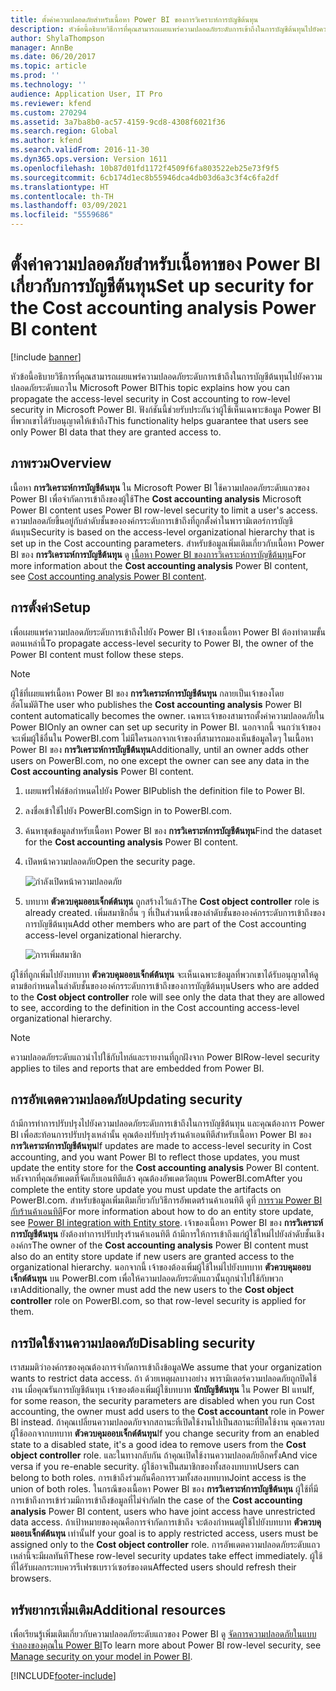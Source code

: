 ```yaml
---
title: ตั้งค่าความปลอดภัยสำหรับเนื้อหา Power BI ของการวิเคราะห์การบัญชีต้นทุน
description: หัวข้อนี้อธิบายวิธีการที่คุณสามารถเผยแพร่ความปลอดภัยระดับการเข้าถึงในการบัญชีต้นทุนไปยังความปลอดภัยระดับแถวใน Microsoft Power BI
author: ShylaThompson
manager: AnnBe
ms.date: 06/20/2017
ms.topic: article
ms.prod: ''
ms.technology: ''
audience: Application User, IT Pro
ms.reviewer: kfend
ms.custom: 270294
ms.assetid: 3a7ba8b0-ac57-4159-9cd8-4308f6021f36
ms.search.region: Global
ms.author: kfend
ms.search.validFrom: 2016-11-30
ms.dyn365.ops.version: Version 1611
ms.openlocfilehash: 10b87d01fd1172f4509f6fa803522eb25e73f9f5
ms.sourcegitcommit: 6cb174d1ec8b55946dca4db03d6a3c3f4c6fa2df
ms.translationtype: HT
ms.contentlocale: th-TH
ms.lasthandoff: 03/09/2021
ms.locfileid: "5559686"
---
```

# <a name="set-up-security-for-the-cost-accounting-analysis-power-bi-content"></a><span data-ttu-id="6f555-103">ตั้งค่าความปลอดภัยสำหรับเนื้อหาของ Power BI เกี่ยวกับการบัญชีต้นทุน</span><span class="sxs-lookup"><span data-stu-id="6f555-103">Set up security for the Cost accounting analysis Power BI content</span></span>

[!include [banner](../includes/banner.md)]

<span data-ttu-id="6f555-104">หัวข้อนี้อธิบายวิธีการที่คุณสามารถเผยแพร่ความปลอดภัยระดับการเข้าถึงในการบัญชีต้นทุนไปยังความปลอดภัยระดับแถวใน Microsoft Power BI</span><span class="sxs-lookup"><span data-stu-id="6f555-104">This topic explains how you can propagate the access-level security in Cost accounting to row-level security in Microsoft Power BI.</span></span> <span data-ttu-id="6f555-105">ฟังก์ชันนี้ช่วยรับประกันว่าผู้ใช้เห็นเฉพาะข้อมูล Power BI ที่พวกเขาได้รับอนุญาตให้เข้าถึง</span><span class="sxs-lookup"><span data-stu-id="6f555-105">This functionality helps guarantee that users see only Power BI data that they are granted access to.</span></span>

## <a name="overview"></a><span data-ttu-id="6f555-106">ภาพรวม</span><span class="sxs-lookup"><span data-stu-id="6f555-106">Overview</span></span>

<span data-ttu-id="6f555-107">เนื้อหา **การวิเคราะห์การบัญชีต้นทุน** ใน Microsoft Power BI ใช้ความปลอดภัยระดับแถวของ Power BI เพื่อจำกัดการเข้าถึงของผู้ใช้</span><span class="sxs-lookup"><span data-stu-id="6f555-107">The **Cost accounting analysis** Microsoft Power BI content uses Power BI row-level security to limit a user's access.</span></span> <span data-ttu-id="6f555-108">ความปลอดภัยขึ้นอยู่กับลำดับชั้นขององค์กรระดับการเข้าถึงที่ถูกตั้งค่าในพารามิเตอร์การบัญชีต้นทุน</span><span class="sxs-lookup"><span data-stu-id="6f555-108">Security is based on the access-level organizational hierarchy that is set up in the Cost accounting parameters.</span></span> <span data-ttu-id="6f555-109">สำหรับข้อมูลเพิ่มเติมเกี่ยวกับเนื้อหา Power BI ของ **การวิเคราะห์การบัญชีต้นทุน** ดู [เนื้อหา Power BI ของการวิเคราะห์การบัญชีต้นทุน](cost-accounting-analysis-content-pack.md)</span><span class="sxs-lookup"><span data-stu-id="6f555-109">For more information about the **Cost accounting analysis** Power BI content, see [Cost accounting analysis Power BI content](cost-accounting-analysis-content-pack.md).</span></span>

## <a name="setup"></a><span data-ttu-id="6f555-110">การตั้งค่า</span><span class="sxs-lookup"><span data-stu-id="6f555-110">Setup</span></span>
<span data-ttu-id="6f555-111">เพื่อเผยแพร่ความปลอดภัยระดับการเข้าถึงไปยัง Power BI เจ้าของเนื้อหา Power BI ต้องทำตามขั้นตอนเหล่านี้</span><span class="sxs-lookup"><span data-stu-id="6f555-111">To propagate access-level security to Power BI, the owner of the Power BI content must follow these steps.</span></span>

> [!NOTE]
> <span data-ttu-id="6f555-112">ผู้ใช้ที่เผยแพร่เนื้อหา Power BI ของ **การวิเคราะห์การบัญชีต้นทุน** กลายเป็นเจ้าของโดยอัตโนมัติ</span><span class="sxs-lookup"><span data-stu-id="6f555-112">The user who publishes the **Cost accounting analysis** Power BI content automatically becomes the owner.</span></span> <span data-ttu-id="6f555-113">เฉพาะเจ้าของสามารถตั้งค่าความปลอดภัยใน Power BI</span><span class="sxs-lookup"><span data-stu-id="6f555-113">Only an owner can set up security in Power BI.</span></span> <span data-ttu-id="6f555-114">นอกจากนี้ จนกว่าเจ้าของจะเพิ่มผู้ใช้อื่นใน PowerBI.com ไม่มีใครนอกจากเจ้าของที่สามารถมองเห็นข้อมูลใดๆ ในเนื้อหา Power BI ของ **การวิเคราะห์การบัญชีต้นทุน**</span><span class="sxs-lookup"><span data-stu-id="6f555-114">Additionally, until an owner adds other users on PowerBI.com, no one except the owner can see any data in the **Cost accounting analysis** Power BI content.</span></span>

1. <span data-ttu-id="6f555-115">เผยแพร่ไฟล์ข้อกำหนดไปยัง Power BI</span><span class="sxs-lookup"><span data-stu-id="6f555-115">Publish the definition file to Power BI.</span></span>
2. <span data-ttu-id="6f555-116">ลงชื่อเข้าใช้ไปยัง PowerBI.com</span><span class="sxs-lookup"><span data-stu-id="6f555-116">Sign in to PowerBI.com.</span></span>
3. <span data-ttu-id="6f555-117">ค้นหาชุดข้อมูลสำหรับเนื้อหา Power BI ของ **การวิเคราะห์การบัญชีต้นทุน**</span><span class="sxs-lookup"><span data-stu-id="6f555-117">Find the dataset for the **Cost accounting analysis** Power BI content.</span></span>
4. <span data-ttu-id="6f555-118">เปิดหน้าความปลอดภัย</span><span class="sxs-lookup"><span data-stu-id="6f555-118">Open the security page.</span></span>

    ![กำลังเปิดหน้าความปลอดภัย](./media/CA-picture-1.png)

5. <span data-ttu-id="6f555-120">บทบาท **ตัวควบคุมออบเจ็กต์ต้นทุน** ถูกสร้างไว้แล้ว</span><span class="sxs-lookup"><span data-stu-id="6f555-120">The **Cost object controller** role is already created.</span></span> <span data-ttu-id="6f555-121">เพิ่มสมาชิกอื่น ๆ ที่เป็นส่วนหนึ่งของลำดับชั้นขององค์กรระดับการเข้าถึงของการบัญชีต้นทุน</span><span class="sxs-lookup"><span data-stu-id="6f555-121">Add other members who are part of the Cost accounting access-level organizational hierarchy.</span></span>

    ![การเพิ่มสมาชิก](./media/CA-picture-2.png)

<span data-ttu-id="6f555-123">ผู้ใช้ที่ถูกเพิ่มไปยังบทบาท **ตัวควบคุมออบเจ็กต์ต้นทุน** จะเห็นเฉพาะข้อมูลที่พวกเขาได้รับอนุญาตให้ดู ตามข้อกำหนดในลำดับชั้นขององค์กรระดับการเข้าถึงของการบัญชีต้นทุน</span><span class="sxs-lookup"><span data-stu-id="6f555-123">Users who are added to the **Cost object controller** role will see only the data that they are allowed to see, according to the definition in the Cost accounting access-level organizational hierarchy.</span></span>

> [!NOTE]
> <span data-ttu-id="6f555-124">ความปลอดภัยระดับแถวนำไปใช้กับไทล์และรายงานที่ถูกฝังจาก Power BI</span><span class="sxs-lookup"><span data-stu-id="6f555-124">Row-level security applies to tiles and reports that are embedded from Power BI.</span></span>

## <a name="updating-security"></a><span data-ttu-id="6f555-125">การอัพเดตความปลอดภัย</span><span class="sxs-lookup"><span data-stu-id="6f555-125">Updating security</span></span>
<span data-ttu-id="6f555-126">ถ้ามีการทำการปรับปรุงไปยังความปลอดภัยระดับการเข้าถึงในการบัญชีต้นทุน และคุณต้องการ Power BI เพื่อสะท้อนการปรับปรุงเหล่านั้น คุณต้องปรับปรุงร้านค้าเอนทิตีสำหรับเนื้อหา Power BI ของ **การวิเคราะห์การบัญชีต้นทุน**</span><span class="sxs-lookup"><span data-stu-id="6f555-126">If updates are made to access-level security in Cost accounting, and you want Power BI to reflect those updates, you must update the entity store for the **Cost accounting analysis** Power BI content.</span></span> <span data-ttu-id="6f555-127">หลังจากที่คุณอัพเดตที่จัดเก็บเอนทิตีแล้ว คุณต้องอัพเดตวัตถุบน PowerBI.com</span><span class="sxs-lookup"><span data-stu-id="6f555-127">After you complete the entity store update you must update the artifacts on PowerBI.com.</span></span> <span data-ttu-id="6f555-128">สำหรับข้อมูลเพิ่มเติมเกี่ยวกับวิธีการอัพเดตร้านค้าเอนทิตี ดูที่ [การรวม Power BI กับร้านค้าเอนทิตี](power-bi-integration-entity-store.md#update-entity-store)</span><span class="sxs-lookup"><span data-stu-id="6f555-128">For more information about how to do an entity store update, see [Power BI integration with Entity store](power-bi-integration-entity-store.md#update-entity-store).</span></span> <span data-ttu-id="6f555-129">เจ้าของเนื้อหา Power BI ของ **การวิเคราะห์การบัญชีต้นทุน** ยังต้องทำการปรับปรุงร้านค้าเอนทิตี ถ้ามีการให้การเข้าถึงแก่ผู้ใช้ใหม่ไปยังลำดับชั้นเชิงองค์กร</span><span class="sxs-lookup"><span data-stu-id="6f555-129">The owner of the **Cost accounting analysis** Power BI content must also do an entity store update if new users are granted access to the organizational hierarchy.</span></span> <span data-ttu-id="6f555-130">นอกจากนี้ เจ้าของต้องเพิ่มผู้ใช้ใหม่ไปยังบทบาท **ตัวควบคุมออบเจ็กต์ต้นทุน** บน PowerBI.com เพื่อให้ความปลอดภัยระดับแถวนั้นถูกนำไปใช้กับพวกเขา</span><span class="sxs-lookup"><span data-stu-id="6f555-130">Additionally, the owner must add the new users to the **Cost object controller** role on PowerBI.com, so that row-level security is applied for them.</span></span>

## <a name="disabling-security"></a><span data-ttu-id="6f555-131">การปิดใช้งานความปลอดภัย</span><span class="sxs-lookup"><span data-stu-id="6f555-131">Disabling security</span></span>
<span data-ttu-id="6f555-132">เราสมมติว่าองค์กรของคุณต้องการจำกัดการเข้าถึงข้อมูล</span><span class="sxs-lookup"><span data-stu-id="6f555-132">We assume that your organization wants to restrict data access.</span></span> <span data-ttu-id="6f555-133">ถ้า ด้วยเหตุผลบางอย่าง พารามิเตอร์ความปลอดภัยถูกปิดใช้งาน เมื่อคุณรันการบัญชีต้นทุน เจ้าของต้องเพิ่มผู้ใช้บทบาท **นักบัญชีต้นทุน** ใน Power BI แทน</span><span class="sxs-lookup"><span data-stu-id="6f555-133">If, for some reason, the security parameters are disabled when you run Cost accounting, the owner must add users to the **Cost accountant** role in Power BI instead.</span></span> <span data-ttu-id="6f555-134">ถ้าคุณเปลี่ยนความปลอดภัยจากสถานะที่เปิดใช้งานไปเป็นสถานะที่ปิดใช้งาน คุณควรลบผู้ใช้ออกจากบทบาท **ตัวควบคุมออบเจ็กต์ต้นทุน**</span><span class="sxs-lookup"><span data-stu-id="6f555-134">If you change security from an enabled state to a disabled state, it's a good idea to remove users from the **Cost object controller** role.</span></span> <span data-ttu-id="6f555-135">และในทางกลับกัน ถ้าคุณเปิดใช้งานความปลอดภัยอีกครั้ง</span><span class="sxs-lookup"><span data-stu-id="6f555-135">And vice versa if you re-enable security.</span></span> <span data-ttu-id="6f555-136">ผู้ใช้อาจเป็นสมาชิกของทั้งสองบทบาท</span><span class="sxs-lookup"><span data-stu-id="6f555-136">Users can belong to both roles.</span></span> <span data-ttu-id="6f555-137">การเข้าถึงร่วมกันคือการรวมทั้งสองบทบาท</span><span class="sxs-lookup"><span data-stu-id="6f555-137">Joint access is the union of both roles.</span></span> <span data-ttu-id="6f555-138">ในกรณีของเนื้อหา Power BI ของ **การวิเคราะห์การบัญชีต้นทุน** ผู้ใช้ที่มีการเข้าถึงการเข้าร่วมมีการเข้าถึงข้อมูลที่ไม่จำกัด</span><span class="sxs-lookup"><span data-stu-id="6f555-138">In the case of the **Cost accounting analysis** Power BI content, users who have joint access have unrestricted data access.</span></span> <span data-ttu-id="6f555-139">ถ้าเป้าหมายของคุณคือการจำกัดการเข้าถึง จะต้องกำหนดผู้ใช้ไปยังบทบาท **ตัวควบคุมออบเจ็กต์ต้นทุน** เท่านั้น</span><span class="sxs-lookup"><span data-stu-id="6f555-139">If your goal is to apply restricted access, users must be assigned only to the **Cost object controller** role.</span></span> <span data-ttu-id="6f555-140">การอัพเดตความปลอดภัยระดับแถวเหล่านี้จะมีผลทันที</span><span class="sxs-lookup"><span data-stu-id="6f555-140">These row-level security updates take effect immediately.</span></span> <span data-ttu-id="6f555-141">ผู้ใช้ที่ได้รับผลกระทบควรรีเฟรชเบราว์เซอร์ของตน</span><span class="sxs-lookup"><span data-stu-id="6f555-141">Affected users should refresh their browsers.</span></span>

## <a name="additional-resources"></a><span data-ttu-id="6f555-142">ทรัพยากรเพิ่มเติม</span><span class="sxs-lookup"><span data-stu-id="6f555-142">Additional resources</span></span>
<span data-ttu-id="6f555-143">เพื่อเรียนรู้เพิ่มเติมเกี่ยวกับความปลอดภัยระดับแถวของ Power BI ดู [จัดการความปลอดภัยในแบบจำลองของคุณใน Power BI](https://powerbi.microsoft.com/documentation/powerbi-admin-rls/#manage-security-on-your-model)</span><span class="sxs-lookup"><span data-stu-id="6f555-143">To learn more about Power BI row-level security, see [Manage security on your model in Power BI](https://powerbi.microsoft.com/documentation/powerbi-admin-rls/#manage-security-on-your-model).</span></span>


[!INCLUDE[footer-include](../../../includes/footer-banner.md)]
